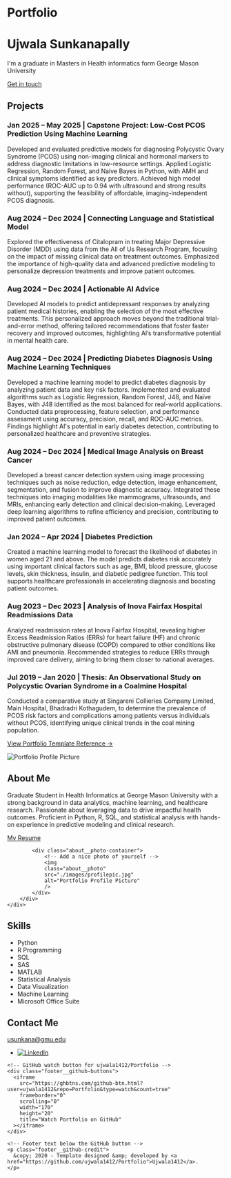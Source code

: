 # Portfolio
<div class="header__text-box row">
    <div class="header__text">
        <h1 class="heading-primary">
        <!-- Replace the following name with your name -->
        <span>Ujwala Sunkanapally</span>
        </h1>
        <!-- Put a small paragraph about yourself -->
        <p>I'm a graduate in Masters in Health informatics form George Mason University</p>
        <a href="https://github.com/ujwala1412" class="btn btn--red">Get in touch</a>
    </div>
</div>

<section class="projects" id="projects">
  <h2 class="section-title">Projects</h2>

  <div class="project-card">
    <h3>Jan 2025 – May 2025 | Capstone Project: Low-Cost PCOS Prediction Using Machine Learning</h3>
    <p>
      Developed and evaluated predictive models for diagnosing Polycystic Ovary Syndrome (PCOS) using non-imaging clinical and hormonal markers to address diagnostic limitations in low-resource settings. Applied Logistic Regression, Random Forest, and Naive Bayes in Python, with AMH and clinical symptoms identified as key predictors. Achieved high model performance (ROC-AUC up to 0.94 with ultrasound and strong results without), supporting the feasibility of affordable, imaging-independent PCOS diagnosis.
    </p>
  </div>

  <div class="project-card">
    <h3>Aug 2024 – Dec 2024 | Connecting Language and Statistical Model</h3>
    <p>
      Explored the effectiveness of Citalopram in treating Major Depressive Disorder (MDD) using data from the All of Us Research Program, focusing on the impact of missing clinical data on treatment outcomes. Emphasized the importance of high-quality data and advanced predictive modeling to personalize depression treatments and improve patient outcomes.
    </p>
  </div>

  <div class="project-card">
    <h3>Aug 2024 – Dec 2024 | Actionable AI Advice</h3>
    <p>
      Developed AI models to predict antidepressant responses by analyzing patient medical histories, enabling the selection of the most effective treatments. This personalized approach moves beyond the traditional trial-and-error method, offering tailored recommendations that foster faster recovery and improved outcomes, highlighting AI’s transformative potential in mental health care.
    </p>
  </div>

  <div class="project-card">
    <h3>Aug 2024 – Dec 2024 | Predicting Diabetes Diagnosis Using Machine Learning Techniques</h3>
    <p>
      Developed a machine learning model to predict diabetes diagnosis by analyzing patient data and key risk factors. Implemented and evaluated algorithms such as Logistic Regression, Random Forest, J48, and Naïve Bayes, with J48 identified as the most balanced for real-world applications. Conducted data preprocessing, feature selection, and performance assessment using accuracy, precision, recall, and ROC-AUC metrics. Findings highlight AI's potential in early diabetes detection, contributing to personalized healthcare and preventive strategies.
    </p>
  </div>

  <div class="project-card">
    <h3>Aug 2024 – Dec 2024 | Medical Image Analysis on Breast Cancer</h3>
    <p>
      Developed a breast cancer detection system using image processing techniques such as noise reduction, edge detection, image enhancement, segmentation, and fusion to improve diagnostic accuracy. Integrated these techniques into imaging modalities like mammograms, ultrasounds, and MRIs, enhancing early detection and clinical decision-making. Leveraged deep learning algorithms to refine efficiency and precision, contributing to improved patient outcomes.
    </p>
  </div>

  <div class="project-card">
    <h3>Jan 2024 – Apr 2024 | Diabetes Prediction</h3>
    <p>
      Created a machine learning model to forecast the likelihood of diabetes in women aged 21 and above. The model predicts diabetes risk accurately using important clinical factors such as age, BMI, blood pressure, glucose levels, skin thickness, insulin, and diabetic pedigree function. This tool supports healthcare professionals in accelerating diagnosis and boosting patient outcomes.
    </p>
  </div>

  <div class="project-card">
    <h3>Aug 2023 – Dec 2023 | Analysis of Inova Fairfax Hospital Readmissions Data</h3>
    <p>
      Analyzed readmission rates at Inova Fairfax Hospital, revealing higher Excess Readmission Ratios (ERRs) for heart failure (HF) and chronic obstructive pulmonary disease (COPD) compared to other conditions like AMI and pneumonia. Recommended strategies to reduce ERRs through improved care delivery, aiming to bring them closer to national averages.
    </p>
  </div>

  <div class="project-card">
    <h3>Jul 2019 – Jan 2020 | Thesis: An Observational Study on Polycystic Ovarian Syndrome in a Coalmine Hospital</h3>
    <p>
      Conducted a comparative study at Singareni Collieries Company Limited, Main Hospital, Bhadradri Kothagudem, to determine the prevalence of PCOS risk factors and complications among patients versus individuals without PCOS, identifying unique clinical trends in the coal mining population.
    </p>
  </div>

  <div class="project-links">
    <a href="https://github.com/ujwala1412/Portfolio" target="_blank" class="link__text">
      View Portfolio Template Reference <span>&rarr;</span>
    </a>
  </div>
</section>

<img
    src="./images/profilepic.jpg"
    class="work__image"
    alt="Portfolio Profile Picture"
/>

<section class="about" id="about">
    <div class="row">
        <h2>About Me</h2>
        <div class="about__content">
            <div class="about__text">
                <p>
                Graduate Student in Health Informatics at George Mason University with a 
                strong background in data analytics, machine learning, and healthcare 
                research. Passionate about leveraging data to drive impactful health 
                outcomes. Proficient in Python, R, SQL, and statistical analysis with hands-on 
                experience in predictive modeling and clinical research.
                </p>
                <!-- Provide a link to your resume -->
                <a href="#" class="btn">My Resume</a>
            </div>

            <div class="about__photo-container">
                <!-- Add a nice photo of yourself -->
                <img
                class="about__photo"
                src="./images/profilepic.jpg"
                alt="Portfolio Profile Picture"
                />
            </div>
        </div>
    </div>
</section>

<section class="skills" id="skills">
    <div class="row">
        <h2>Skills</h2>
        <div class="skills__content">
            <ul class="skills__list">
                <li>Python</li>
                <li>R Programming</li>
                <li>SQL</li>
                <li>SAS</li>
                <li>MATLAB</li>
                <li>Statistical Analysis</li>
                <li>Data Visualization</li>
                <li>Machine Learning</li>
                <li>Microsoft Office Suite</li>
            </ul>
        </div>
    </div>
</section>

<section class="contact" id="contact">
  <div class="row">
    <h2>Contact Me</h2>
    <div class="contact__info">
      <!-- Your email as a contact button -->
      <a href="mailto:usunkana@gmu.edu" class="btn">usunkana@gmu.edu</a>
    </div>
  </div>
</section>

<footer role="contentinfo" class="footer">
  <div class="row">
    <!-- Only LinkedIn social link included -->
    <ul class="footer__social-links">
      <li class="footer__social-link-item">
        <a href="https://www.linkedin.com/in/drujwalasunkanapallyy-163679204/">
          <img src="./images/linkedin.svg" class="footer__social-image" alt="LinkedIn" />
        </a>
      </li>
    </ul>

    <!-- GitHub watch button for ujwala1412/Portfolio -->
    <div class="footer__github-buttons">
      <iframe
        src="https://ghbtns.com/github-btn.html?user=ujwala1412&repo=Portfolio&type=watch&count=true"
        frameborder="0"
        scrolling="0"
        width="170"
        height="20"
        title="Watch Portfolio on GitHub"
      ></iframe>
    </div>

    <!-- Footer text below the GitHub button -->
    <p class="footer__github-credit">
      &copy; 2020 - Template designed &amp; developed by <a href="https://github.com/ujwala1412/Portfolio">Ujwala1412</a>.
    </p>
  </div>
</footer>

